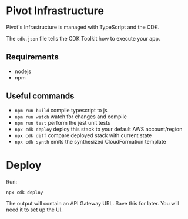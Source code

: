 # Pivot Infrastructure

Pivot's Infrastructure is managed with TypeScript and the CDK.

The `cdk.json` file tells the CDK Toolkit how to execute your app.

## Requirements

 * nodejs
 * npm

## Useful commands

 * `npm run build`   compile typescript to js
 * `npm run watch`   watch for changes and compile
 * `npm run test`    perform the jest unit tests
 * `npx cdk deploy`      deploy this stack to your default AWS account/region
 * `npx cdk diff`        compare deployed stack with current state
 * `npx cdk synth`       emits the synthesized CloudFormation template

# Deploy

Run:

`npx cdk deploy`

The output will contain an API Gateway URL. Save this for later. You will need it to set up the UI.
